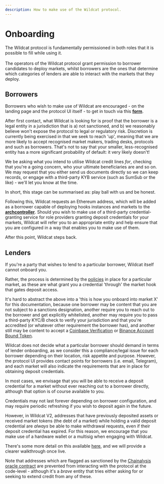 ```yaml
---
description: How to make use of the Wildcat protocol.
---
```


# Onboarding

The Wildcat protocol is fundamentally permissioned in both roles that it is possible to fill while using it. \
\
The operators of the Wildcat protocol grant permission to borrower candidates to deploy markets, whilst borrowers are the ones that determine which categories of lenders are able to interact with the markets that they deploy.

## Borrowers

Borrowers who wish to make use of Wildcat are encouraged - on the landing page and the protocol UI itself - to get in touch via this [**form**](https://forms.gle/irca7KeC7ASmkRh16).

After first contact, what Wildcat is looking for is proof that the borrower is a legal entity in a jurisdiction that is a) not sanctioned, and b) we reasonably believe won't expose the protocol to legal or regulatory risk. Discretion is currently being exercised in that we seek to reach 'up', meaning that we are more likely to accept recognised market makers, trading desks, protocols and such as borrowers. That's not to say that your smaller, less-recognised entity has a more significant probability of default: it very likely doesn't!

We be asking what you intend to utilise Wildcat credit lines _for_, checking that you're a going concern, who your ultimate beneficiaries are and so on. We may request that you either send us documents directly so we can keep records, or engage with a third-party KYB service (such as SumSub or the like) - we'll let you know at the time.

In short, this stage can be summarised as: play ball with us and be honest.

Following this, Wildcat requests an Ethereum address, which will be added as a borrower capable of deploying hooks instances and markets to the [**archcontroller**](terminology.md#archcontroller). Should you wish to make use of a third-party credential-granting service for role providers granting deposit credentials for your markets, Wildcat will refer you to an appropriate entity and help ensure that you are configured in a way that enables you to make use of them.

After this point, Wildcat steps back.

## Lenders

If you're a party that wishes to lend to a particular borrower, Wildcat itself cannot onboard you.

Rather, the process is determined by the [policies](day-to-day-usage/market-access-via-policies-hooks.md) in place for a particular market, as these are what grant you a credential 'through' the market hook that gates deposit access.

It's hard to abstract the above into a 'this is how you onboard into market X' for this documentation, because one borrower may be content that you are not subject to a sanctions designation, another require you to reach out to the borrower and get explicitly whitelisted, another may require you to pass a third-party KYC/B check to verify your jurisdiction and that you're accredited (or whatever other requirement the borrower has), and another still may be content to accept a [Coinbase Verification](https://www.coinbase.com/en-gb/onchain-verify) or [Binance Account Bound Token](https://www.binance.com/en-GB/babt).&#x20;

Wildcat does not decide what a particular borrower should demand in terms of lender onboarding, as we consider this a compliance/legal issue for each borrower depending on their location, risk appetite and purpose. However, the protocol UI provides contact points for borrowers (i.e. email, Telegram), and each market will also indicate the requirements that are in place for obtaining deposit credentials.

In most cases, we envisage that you will be able to receive a deposit credential for a market without ever reaching out to a borrower directly, although that option is of course available to you.

Credentials may not last forever depending on borrower configuration, and may require periodic refreshing if you wish to deposit again in the future.

However, in Wildcat V2, addresses that have previously deposited assets or received market tokens (the debt of a market) while holding a valid deposit credential are _always_ be able to make withdrawal requests, even if their deposit credential has expired. For this reason, we encourage that you make use of a hardware wallet or a multisig when engaging with Wildcat.

There's some more detail on this available [here](day-to-day-usage/market-access-via-policies-hooks.md), and we will provide a clearer walkthrough once live.

Note that addresses which are flagged as sanctioned by the [Chainalysis oracle contract](https://go.chainalysis.com/chainalysis-oracle-docs.html) are prevented from interacting with the protocol at the code-level - although it's a _brave_ entity that tries either asking for or seeking to extend credit from any of these.&#x20;

